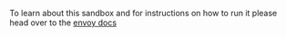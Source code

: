 To learn about this sandbox and for instructions on how to run it please head over
to the [envoy docs](https://www.envoyproxy.io/docs/envoy/latest/start/sandboxes/kafka_broker)
